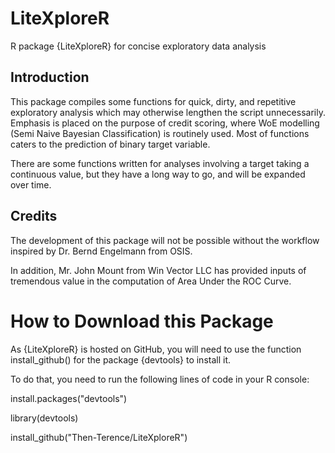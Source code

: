 # LiteXploreR
R package {LiteXploreR} for concise exploratory data analysis

## Introduction
This package compiles some functions for quick, dirty, and repetitive exploratory analysis which may otherwise lengthen the script unnecessarily. Emphasis is placed on the purpose of credit scoring, where WoE modelling (Semi Naive Bayesian Classification) is routinely used. Most of functions caters to the prediction of binary target variable.

There are some functions written for analyses involving a target taking a continuous value, but they have a long way to go, and will be expanded over time.

## Credits
The development of this package will not be possible without the workflow inspired by Dr. Bernd Engelmann from OSIS.

In addition, Mr. John Mount from Win Vector LLC has provided inputs of tremendous value in the computation of Area Under the ROC Curve.

# How to Download this Package

As {LiteXploreR} is hosted on GitHub, you will need to use the function
install_github() for the package {devtools} to install it.

To do that, you need to run the following lines of code in your R console:

install.packages("devtools")

library(devtools)

install_github("Then-Terence/LiteXploreR")
